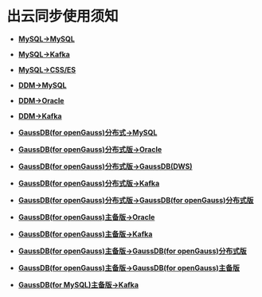# 出云同步使用须知<a name="drs_04_0451"></a>

-   **[MySQL-\>MySQL](MySQL(出云同步须知).md)**  

-   **[MySQL-\>Kafka](MySQL--Kafka.md)**  

-   **[MySQL-\>CSS/ES](MySQL--CSS-ES.md)**  

-   **[DDM-\>MySQL](DDM2MySQL(出云同步须知).md)**  

-   **[DDM-\>Oracle](DDM--Oracle.md)**  

-   **[DDM-\>Kafka](DDM--Kafka.md)**  

-   **[GaussDB\(for openGauss\)分布式-\>MySQL](GaussDB(for-openGauss)分布式--MySQL.md)**  

-   **[GaussDB\(for openGauss\)分布式版-\>Oracle](GaussDB(for-openGauss)分布式版--Oracle.md)**  

-   **[GaussDB\(for openGauss\)分布式版-\>GaussDB\(DWS\)](GaussDB(for-openGauss)分布式版--GaussDB(DWS).md)**  

-   **[GaussDB\(for openGauss\)分布式版-\>Kafka](GaussDB(for-openGauss)分布式版--Kafka.md)**  

-   **[GaussDB\(for openGauss\)分布式版-\>GaussDB\(for openGauss\)分布式版](GaussDB(for-openGauss)分布式版--GaussDB(for-openGauss)分布式版.md)**  

-   **[GaussDB\(for openGauss\)主备版-\>Oracle](GaussDB(for-openGauss)主备版--Oracle.md)**  

-   **[GaussDB\(for openGauss\)主备版-\>Kafka](GaussDB(for-openGauss)主备版--Kafka.md)**  

-   **[GaussDB\(for openGauss\)主备版-\>GaussDB\(for openGauss\)分布式版](GaussDB(for-openGauss)主备版--GaussDB(for-openGauss)分布式版.md)**  

-   **[GaussDB\(for openGauss\)主备版-\>GaussDB\(for openGauss\)主备版](GaussDB(for-openGauss)主备版--GaussDB(for-openGauss)主备版.md)**  

-   **[GaussDB\(for MySQL\)主备版-\>Kafka](GaussDB(for-MySQL)主备版--Kafka.md)**  


